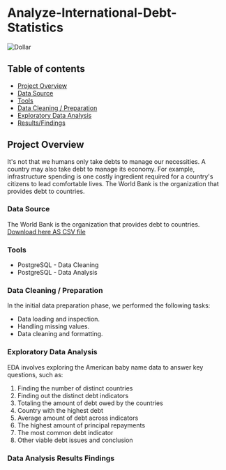 # Analyze-International-Debt-Statistics

![Dollar](https://github.com/aliabdulelah/Analyze-International-Debt-Statistics/assets/129835709/ab2ba77b-cb12-4269-8c69-1c59ec60ea19)

## Table of contents 
- [Project Overview](#project-Overview)
- [Data Source](#Data-Source)
- [Tools](#Tools)
- [ Data Cleaning / Preparation](#Data-Cleaning-/-Preparation)
- [Exploratory Data Analysis](#Exploratory-Data-Analysis)
- [Results/Findings](#Data-Analysis-Results-Findings)



## Project Overview

It's not that we humans only take debts to manage our necessities. A country may also take debt to manage its economy. For example, infrastructure spending is one costly ingredient required for a country's citizens to lead comfortable lives. The World Bank is the organization that provides debt to countries.



### Data Source
 The World Bank is the organization that provides debt to countries. 
[Download here AS CSV file](https://docs.google.com/spreadsheets/d/1CHXLssj9_IiVE-nFK8NslvwJSTJ78pBPbzEkgdh1Edg/edit?usp=sharing)



### Tools 
- PostgreSQL - Data Cleaning
- PostgreSQL - Data Analysis




### Data Cleaning / Preparation 

 In the initial data preparation phase, we performed the following tasks:

- Data loading and inspection.
- Handling missing values.
- Data cleaning and formatting.




### Exploratory Data Analysis
 EDA involves exploring the American baby name data to answer key questions, such as:

1. Finding the number of distinct countries
2. Finding out the distinct debt indicators
3. Totaling the amount of debt owed by the countries
4. Country with the highest debt
5. Average amount of debt across indicators
6. The highest amount of principal repayments
7. The most common debt indicator
8. Other viable debt issues and conclusion




### Data Analysis Results Findings








